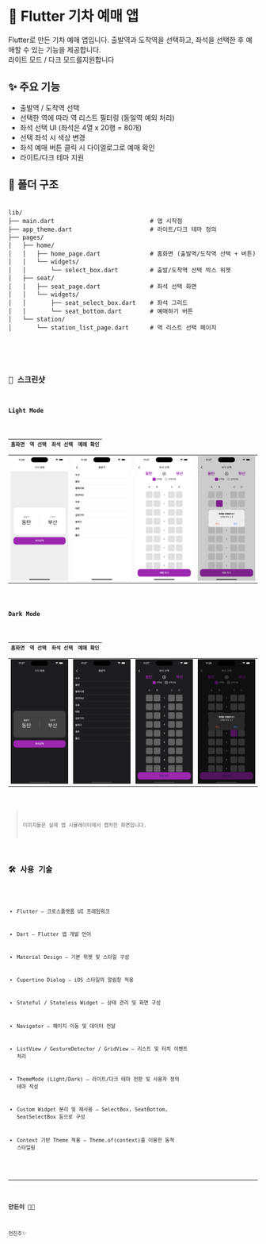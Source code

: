 # 🚆 Flutter 기차 예매 앱

Flutter로 만든 기차 예매 앱입니다. 출발역과 도착역을 선택하고, 좌석을 선택한 후 예매할 수 있는 기능을 제공합니다.  
라이트 모드 / 다크 모드를지원합니다 

## ✨ 주요 기능

- 출발역 / 도착역 선택
- 선택한 역에 따라 역 리스트 필터링 (동일역 예외 처리)
- 좌석 선택 UI (좌석은 4열 x 20행 = 80개)
- 선택 좌석 시 색상 변경
- 좌석 예매 버튼 클릭 시 다이얼로그로 예매 확인
- 라이트/다크 테마 지원

## 📁 폴더 구조
<pre>
<code>
lib/
├── main.dart                           # 앱 시작점
├── app_theme.dart                      # 라이트/다크 테마 정의
├── pages/
│   ├── home/
│   │   ├── home_page.dart              # 홈화면 (출발역/도착역 선택 + 버튼)
│   │   └── widgets/
│   │       └── select_box.dart         # 출발/도착역 선택 박스 위젯
│   ├── seat/
│   │   ├── seat_page.dart              # 좌석 선택 화면
│   │   └── widgets/
│   │       ├── seat_select_box.dart    # 좌석 그리드
│   │       └── seat_bottom.dart        # 예매하기 버튼
│   └── station/
│       └── station_list_page.dart      # 역 리스트 선택 페이지
<code>
</pre>



## 📸 스크린샷

### Light Mode

| 홈화면 | 역 선택 | 좌석 선택 | 예매 확인 |
|--------|-------------|------------|------------|
| ![홈](assets/light_home.png) | ![역리스트](assets/light_station.png) | ![좌석](assets/light_seat.png) | ![예매](assets/light_dialog.png) |

### Dark Mode

| 홈화면 | 역 선택 | 좌석 선택 | 예매 확인 |
|--------|-------------|------------|------------|
| ![홈](assets/dark_home.png) | ![역리스트](assets/dark_station.png) | ![좌석](assets/dark_seat.png) | ![예매](assets/dark_dialog.png) |

> 이미지들은 실제 앱 시뮬레이터에서 캡처한 화면입니다.

## 🛠️ 사용 기술

- Flutter – 크로스플랫폼 UI 프레임워크

- Dart – Flutter 앱 개발 언어

- Material Design – 기본 위젯 및 스타일 구성

- Cupertino Dialog – iOS 스타일의 알림창 적용

- Stateful / Stateless Widget – 상태 관리 및 화면 구성

- Navigator – 페이지 이동 및 데이터 전달

- ListView / GestureDetector / GridView – 리스트 및 터치 이벤트 처리

- ThemeMode (Light/Dark) – 라이트/다크 테마 전환 및 사용자 정의 테마 작성

- Custom Widget 분리 및 재사용 – SelectBox, SeatBottom, SeatSelectBox 등으로 구성

- Context 기반 Theme 적용 – Theme.of(context)를 이용한 동적 스타일링

---

### 만든이 🧑‍💻  
전진주✨  


